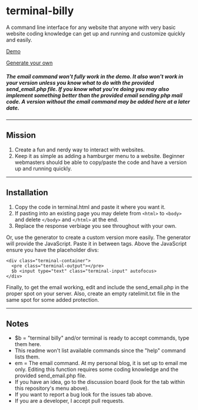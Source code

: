 # terminal-billy

A command line interface for any website that anyone with very basic website coding knowledge can get up and running and customize quickly and easily.

[Demo](https://zerosonesfun.github.io/terminal-billy/terminal.html)

[Generate your own](https://zerosonesfun.github.io/terminal-billy/generator.html)

##### The email command won't fully work in the demo. It also won't work in your version unless you know what to do with the provided send_email.php file. If you know what you're doing you may also implement something better than the provided email sending php mail code. A version without the email command may be added here at a later date.

---

## Mission
1. Create a fun and nerdy way to interact with websites.
2. Keep it as simple as adding a hamburger menu to a website. Beginner webmasters should be able to copy/paste the code and have a version up and running quickly.

---

## Installation
1. Copy the code in terminal.html and paste it where you want it.
2. If pasting into an existing page you may delete from `<html>` to `<body>` and delete `</body>` and `</html>` at the end.
3. Replace the response verbiage you see throughout with your own.

Or, use the generator to create a custom version more easily. The generator will provide the JavaScript. Paste it in between <script></script> tags. Above the JavaScript ensure you have the placeholder divs:

~~~
<div class="terminal-container">
  <pre class="terminal-output"></pre>
  $b <input type="text" class="terminal-input" autofocus>
</div>
~~~

Finally, to get the email working, edit and include the send_email.php in the proper spot on your server. Also, create an empty ratelimit.txt file in the same spot for some added protection.

---

## Notes

- $b = "terminal billy" and/or terminal is ready to accept commands, type them here.
- This readme won't list available commands since the "help" command lists them.
- em = The email command. At my personal blog, it is set up to email me only. Editing this function requires some coding knowledge and the provided send_email.php file.
- If you have an idea, go to the discussion board (look for the tab within this repository's menu above).
- If you want to report a bug look for the issues tab above.
- If you are a developer, I accept pull requests.
